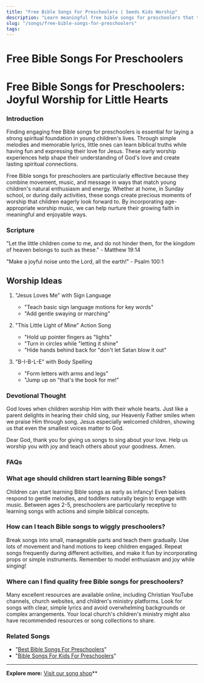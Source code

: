 ```yaml
---
title: "Free Bible Songs For Preschoolers | Seeds Kids Worship"
description: "Learn meaningful free bible songs for preschoolers that teach Scripture through music. Interactive worship resources for kids and families."
slug: "/songs/free-bible-songs-for-preschoolers"
tags:
---
```


# Free Bible Songs For Preschoolers

# Free Bible Songs for Preschoolers: Joyful Worship for Little Hearts

### Introduction
Finding engaging free Bible songs for preschoolers is essential for laying a strong spiritual foundation in young children's lives. Through simple melodies and memorable lyrics, little ones can learn biblical truths while having fun and expressing their love for Jesus. These early worship experiences help shape their understanding of God's love and create lasting spiritual connections.

Free Bible songs for preschoolers are particularly effective because they combine movement, music, and message in ways that match young children's natural enthusiasm and energy. Whether at home, in Sunday school, or during daily activities, these songs create precious moments of worship that children eagerly look forward to. By incorporating age-appropriate worship music, we can help nurture their growing faith in meaningful and enjoyable ways.

### Scripture
"Let the little children come to me, and do not hinder them, for the kingdom of heaven belongs to such as these." - Matthew 19:14

"Make a joyful noise unto the Lord, all the earth!" - Psalm 100:1

## Worship Ideas
1. "Jesus Loves Me" with Sign Language
   - "Teach basic sign language motions for key words"
   - "Add gentle swaying or marching"

2. "This Little Light of Mine" Action Song
   - "Hold up pointer fingers as "lights"
   - "Turn in circles while "letting it shine"
   - "Hide hands behind back for "don't let Satan blow it out"

3. "B-I-B-L-E" with Body Spelling
   - "Form letters with arms and legs"
   - "Jump up on "that's the book for me!"

### Devotional Thought
God loves when children worship Him with their whole hearts. Just like a parent delights in hearing their child sing, our Heavenly Father smiles when we praise Him through song. Jesus especially welcomed children, showing us that even the smallest voices matter to God.

Dear God, thank you for giving us songs to sing about your love. Help us worship you with joy and teach others about your goodness. Amen.

### FAQs

### What age should children start learning Bible songs?
Children can start learning Bible songs as early as infancy! Even babies respond to gentle melodies, and toddlers naturally begin to engage with music. Between ages 2-5, preschoolers are particularly receptive to learning songs with actions and simple biblical concepts.

### How can I teach Bible songs to wiggly preschoolers?
Break songs into small, manageable parts and teach them gradually. Use lots of movement and hand motions to keep children engaged. Repeat songs frequently during different activities, and make it fun by incorporating props or simple instruments. Remember to model enthusiasm and joy while singing!

### Where can I find quality free Bible songs for preschoolers?
Many excellent resources are available online, including Christian YouTube channels, church websites, and children's ministry platforms. Look for songs with clear, simple lyrics and avoid overwhelming backgrounds or complex arrangements. Your local church's children's ministry might also have recommended resources or song collections to share.

### Related Songs

- "[Best Bible Songs For Preschoolers](/songs/best-bible-songs-for-preschoolers/)"
- "[Bible Songs For Kids For Preschoolers](/songs/bible-songs-for-kids-for-preschoolers/)"

---

**Explore more:** [Visit our song shop](https://seedskidsworship.com/shop)**

<!-- Schema Markup -->
<script type="application/ld+json">
{
  "@context": "https://schema.org",
  "@type": "MusicRecording",
  "name": "Free Bible Songs For Preschoolers",
  "byArtist": {
    "@type": "MusicGroup",
    "name": "Seeds Kids Worship"
  },
  "isFamilyFriendly": true,
  "url": "https://seedskidsworship.com/songs/free-bible-songs-for-preschoolers/"
}
</script>